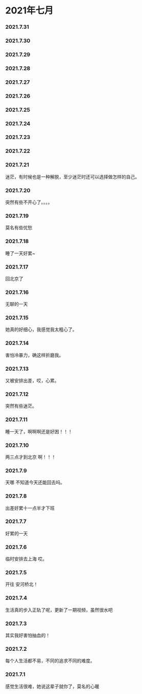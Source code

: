 # 2021年七月
### 2021.7.31
### 2021.7.30
### 2021.7.29
### 2021.7.28
### 2021.7.27
### 2021.7.26
### 2021.7.25
### 2021.7.24
### 2021.7.23
### 2021.7.22
### 2021.7.21
迷茫，有时候也是一种解脱，至少迷茫时还可以选择做怎样的自己。
### 2021.7.20
突然有些不开心了。。。。
### 2021.7.19
莫名有些忧愁
### 2021.7.18
睡了一天好累~
### 2021.7.17
回北京了
### 2021.7.16
无聊的一天
### 2021.7.15
她真的好细心，我感觉我太粗心了。
### 2021.7.14
害怕冷暴力，确这样折磨我。
### 2021.7.13
又被安排出差，哎，心累。
### 2021.7.12
突然有些迷茫。
### 2021.7.11
睡一天了，啊啊啊还是好困！！！
### 2021.7.10
两三点才到北京 啊！！！
### 2021.7.9
天哪 不知道今天还能回去吗。
### 2021.7.8
出差好累十一点半才下班
### 2021.7.7
好累的一天
### 2021.7.6
临时安排去上海 哎。
### 2021.7.5
开往 安河桥北！
### 2021.7.4
生活真的步入正轨了呢，更新了一期视频，虽然很水吧
### 2021.7.3
其实我好害怕抽血的！
### 2021.7.2
每个人生活都不易，不同的追求不同的难度。
### 2021.7.1
感觉生活很难，她说这辈子就你了，莫名的心暖
